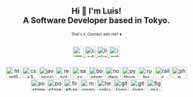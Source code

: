 <h2 align="center">Hi 👋 I'm Luis! <br>A Software Developer based in Tokyo.</h2>
<p align="center"><sub><sup>That's it. Connect with me? ⬇️</sup></sub></p>

###

<div align="center">
  <a href="mailto:rodluisr@gmail.com" target="_blank">
    <img src="https://img.shields.io/static/v1?message=Gmail&logo=gmail&label=&color=D14836&logoColor=white&labelColor=&style=for-the-badge" height="28" alt="gmail logo"  />
  </a>
  <a href="https://codepen.io/luisrrv" target="_blank">
    <img src="https://img.shields.io/static/v1?message=Codepen&logo=codepen&label=&color=000000&logoColor=white&labelColor=&style=for-the-badge" height="28" alt="codepen logo"  />
  </a>
  <a href="https://www.linkedin.com/in/luisrrv/" target="_blank">
    <img src="https://img.shields.io/static/v1?message=LinkedIn&logo=linkedin&label=&color=0077B5&logoColor=white&labelColor=&style=for-the-badge" height="28" alt="linkedin logo"  />
  </a>
  <a href="https://www.instagram.com/luis.rrv/" target="_blank">
    <img src="https://img.shields.io/static/v1?message=Instagram&logo=instagram&label=&color=E4405F&logoColor=white&labelColor=&style=for-the-badge" height="28" alt="instagram logo"  />
  </a>
<!--   <a href="https://twitter.com/luis_rrv" target="_blank">
    <img src="https://img.shields.io/static/v1?message=Twitter&logo=twitter&label=&color=1DA1F2&logoColor=white&labelColor=&style=for-the-badge" height="28" alt="twitter logo"  />
  </a> -->
</div>

###

<div align="center">
  <img src="https://cdn.jsdelivr.net/gh/devicons/devicon/icons/html5/html5-original.svg" height="30" width="40" alt="html5 logo"  />
  <img src="https://cdn.jsdelivr.net/gh/devicons/devicon/icons/css3/css3-original.svg" height="30" width="40" alt="css3 logo"  />
  <img src="https://cdn.jsdelivr.net/gh/devicons/devicon/icons/javascript/javascript-original.svg" height="30" width="40" alt="javascript logo"  />
  <img src="https://cdn.jsdelivr.net/gh/devicons/devicon/icons/react/react-original.svg" height="30" width="40" alt="react logo"  />
  <img src="https://cdn.jsdelivr.net/gh/devicons/devicon/icons/sass/sass-original.svg" height="30" width="40" alt="sass logo"  />
  <img src="https://cdn.jsdelivr.net/gh/devicons/devicon/icons/bootstrap/bootstrap-original.svg" height="30" width="40" alt="bootstrap logo"  />
  <img src="https://cdn.jsdelivr.net/gh/devicons/devicon/icons/nodejs/nodejs-original.svg" height="30" width="40" alt="nodejs logo"  />
  <img src="https://cdn.jsdelivr.net/gh/devicons/devicon/icons/python/python-original.svg" height="30" width="40" alt="python logo"  />
  <img src="https://cdn.jsdelivr.net/gh/devicons/devicon/icons/ruby/ruby-plain.svg" height="30" width="40" alt="ruby logo"  />
  <img src="https://cdn.jsdelivr.net/gh/devicons/devicon/icons/rails/rails-plain.svg" height="30" width="40" alt="rails logo"  />
  <img src="https://cdn.jsdelivr.net/gh/devicons/devicon/icons/php/php-plain.svg" height="30" width="40" alt="php logo"  />
  <img src="https://cdn.jsdelivr.net/gh/devicons/devicon/icons/postgresql/postgresql-original.svg" height="30" width="40" alt="postgresql logo"  />
  <img src="https://cdn.jsdelivr.net/gh/devicons/devicon/icons/redis/redis-original-wordmark.svg" height="30" width="40" alt="postgresql logo"  />
  <img src="https://cdn.jsdelivr.net/gh/devicons/devicon/icons/firebase/firebase-plain.svg" height="30" width="40" alt="firebase logo"  />
  <img src="https://cdn.jsdelivr.net/gh/devicons/devicon/icons/mongodb/mongodb-original.svg" height="30" width="40" alt="mongodb logo"  />
  <img src="https://cdn.jsdelivr.net/gh/devicons/devicon/icons/heroku/heroku-original.svg" height="30" width="40" alt="heroku logo"  />
  <img src="https://cdn.jsdelivr.net/gh/devicons/devicon/icons/git/git-original.svg" height="30" width="40" alt="git logo"  />
  <img src="https://cdn.jsdelivr.net/gh/devicons/devicon/icons/vim/vim-plain.svg" height="30" width="40" alt="git logo"  />
  <img src="https://cdn.jsdelivr.net/gh/devicons/devicon/icons/figma/figma-original.svg" height="30" width="40" alt="figma logo"  />
</div>

###
